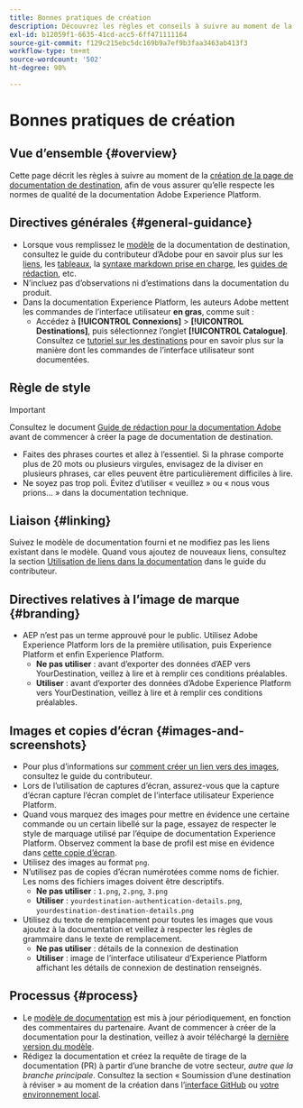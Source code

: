 ```yaml
---
title: Bonnes pratiques de création
description: Découvrez les règles et conseils à suivre au moment de la création de la page de documentation de destination, afin de vous assurer qu’elle respecte les normes de qualité de la documentation Adobe Experience Platform.
exl-id: b12059f1-6635-41cd-acc5-6ff471111164
source-git-commit: f129c215ebc5dc169b9a7ef9b3faa3463ab413f3
workflow-type: tm+mt
source-wordcount: '502'
ht-degree: 90%

---
```


# Bonnes pratiques de création

## Vue d’ensemble {#overview}

Cette page décrit les règles à suivre au moment de la [création de la page de documentation de destination](./documentation-instructions.md), afin de vous assurer qu’elle respecte les normes de qualité de la documentation Adobe Experience Platform.

## Directives générales {#general-guidance}

* Lorsque vous remplissez le [modèle](./self-service-template.md) de la documentation de destination, consultez le guide du contributeur d’Adobe pour en savoir plus sur les [liens](https://experienceleague.adobe.com/docs/contributor/contributor-guide/writing-essentials/linking.html), les [tableaux](https://experienceleague.adobe.com/docs/contributor/contributor-guide/writing-essentials/markdown.html#tables), la [syntaxe markdown prise en charge](https://experienceleague.adobe.com/docs/contributor/contributor-guide/writing-essentials/markdown.html), les [guides de rédaction](https://experienceleague.adobe.com/docs/contributor/contributor-guide/writing-essentials/general-writing-guidance.html), etc.
* N’incluez pas d’observations ni d’estimations dans la documentation du produit.
* Dans la documentation Experience Platform, les auteurs Adobe mettent les commandes de l’interface utilisateur **en gras**, comme suit :
   * Accédez à **[!UICONTROL Connexions]** > **[!UICONTROL Destinations]**, puis sélectionnez l’onglet **[!UICONTROL Catalogue]**. Consultez ce [tutoriel sur les destinations](https://experienceleague.adobe.com/docs/experience-platform/destinations/ui/activate/activate-batch-profile-destinations.html#select-destination) pour en savoir plus sur la manière dont les commandes de l’interface utilisateur sont documentées.

## Règle de style

>[!IMPORTANT]
>
>Consultez le document [Guide de rédaction pour la documentation Adobe](https://experienceleague.adobe.com/docs/contributor/contributor-guide/writing-essentials/general-writing-guidance.html) avant de commencer à créer la page de documentation de destination.

* Faites des phrases courtes et allez à l’essentiel. Si la phrase comporte plus de 20 mots ou plusieurs virgules, envisagez de la diviser en plusieurs phrases, car elles peuvent être particulièrement difficiles à lire.
* Ne soyez pas trop poli. Évitez d’utiliser « veuillez » ou « nous vous prions… » dans la documentation technique.

## Liaison {#linking}

Suivez le modèle de documentation fourni et ne modifiez pas les liens existant dans le modèle. Quand vous ajoutez de nouveaux liens, consultez la section [Utilisation de liens dans la documentation](https://experienceleague.adobe.com/docs/contributor/contributor-guide/writing-essentials/linking.html) dans le guide du contributeur.

## Directives relatives à l’image de marque {#branding}

* AEP n’est pas un terme approuvé pour le public. Utilisez Adobe Experience Platform lors de la première utilisation, puis Experience Platform et enfin Experience Platform.
   * **Ne pas utiliser** : avant d’exporter des données d’AEP vers YourDestination, veillez à lire et à remplir ces conditions préalables.
   * **Utiliser** : avant d’exporter des données d’Adobe Experience Platform vers YourDestination, veillez à lire et à remplir ces conditions préalables.

## Images et copies d’écran {#images-and-screenshots}

* Pour plus d’informations sur [comment créer un lien vers des images](https://experienceleague.adobe.com/docs/contributor/contributor-guide/writing-essentials/markdown.html#images), consultez le guide du contributeur.
* Lors de l’utilisation de captures d’écran, assurez-vous que la capture d’écran capture l’écran complet de l’interface utilisateur Experience Platform.
* Quand vous marquez des images pour mettre en évidence une certaine commande ou un certain libellé sur la page, essayez de respecter le style de marquage utilisé par l’équipe de documentation Experience Platform. Observez comment la base de profil est mise en évidence dans [cette copie d’écran](/help/destinations/catalog/cloud-storage/amazon-s3.md#export-type-frequency).
* Utilisez des images au format `png`.
* N’utilisez pas de copies d’écran numérotées comme noms de fichier. Les noms des fichiers images doivent être descriptifs.
   * **Ne pas utiliser** : `1.png`, `2.png`, `3.png`
   * **Utiliser** : `yourdestination-authentication-details.png`, `yourdestination-destination-details.png`
* Utilisez du texte de remplacement pour toutes les images que vous ajoutez à la documentation et veillez à respecter les règles de grammaire dans le texte de remplacement.
   * **Ne pas utiliser** : détails de la connexion de destination
   * **Utiliser** : image de l’interface utilisateur d’Experience Platform affichant les détails de connexion de destination renseignés.

## Processus {#process}

* Le [modèle de documentation](./self-service-template.md) est mis à jour périodiquement, en fonction des commentaires du partenaire. Avant de commencer à créer de la documentation pour la destination, veillez à avoir téléchargé la [dernière version du modèle](../assets/docs-framework/yourdestination-template.zip).
* Rédigez la documentation et créez la requête de tirage de la documentation (PR) à partir d’une branche de votre secteur, *autre que la branche principale*. Consultez la section « Soumission d’une destination à réviser » au moment de la création dans l’[interface GitHub](./use-github-interface-to-create-documentation.md#submit-review) ou [votre environnement local](./work-in-local-environment.md#submit-review).

